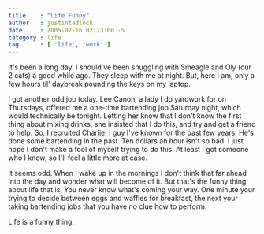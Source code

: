 ```yaml
---
title    : "Life Funny"
author   : justintadlock
date     : 2005-07-16 02:23:00 -5
category : life
tag      : [ 'life', 'work' ]
---
```


It's been a long day.  I should've been snuggling with Smeagle and Oly (our 2 cats) a good while ago.  They sleep with me at night.  But, here I am, only a few hours til' daybreak pounding the keys on my laptop.

I got another odd job today.  Lee Canon, a lady I do yardwork for on Thursdays, offered me a one-time bartending job Saturday night, which would technically be tonight.  Letting her know that I don't know the first thing about mixing drinks, she insisted that I do this, and try and get a friend to help.  So, I recruited Charlie, I guy I've known for the past few years.  He's done some bartending in the past.  Ten dollars an hour isn't so bad.  I just hope I don't make a fool of myself trying to do this.  At least I got someone who I know, so I'll feel a little more at ease.

It seems odd.  When I wake up in the mornings I don't think that far ahead into the day and wonder what will become of it.  But that's the funny thing, about life that is.  You never know what's coming your way.  One minute your trying to decide between eggs and waffles for breakfast, the next your taking bartending jobs that you have no clue how to perform.

Life is a funny thing.
